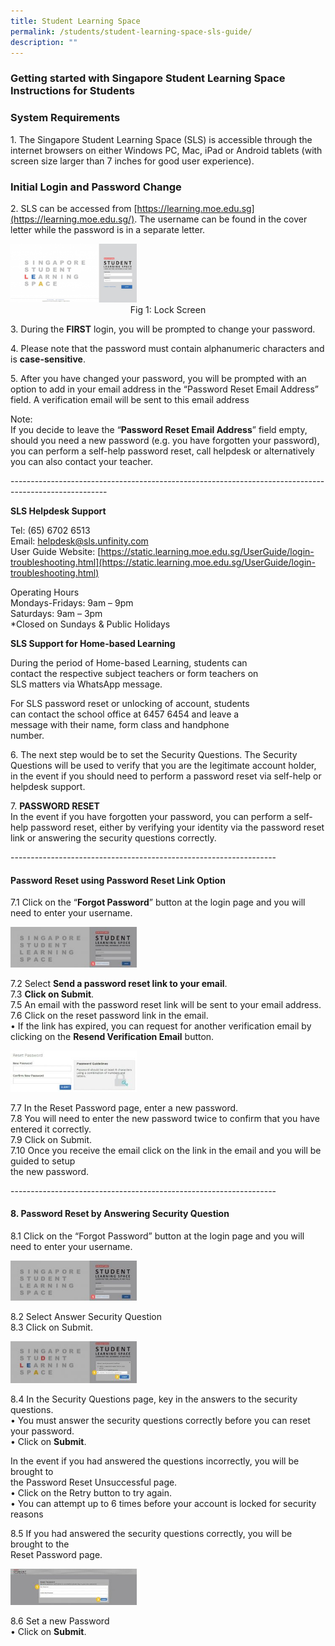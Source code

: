 ```yaml
---
title: Student Learning Space
permalink: /students/student-learning-space-sls-guide/
description: ""
---
```



### Getting started with Singapore Student Learning Space Instructions for Students

### System Requirements

1\. The Singapore Student Learning Space (SLS) is accessible through the internet browsers on either Windows PC, Mac, iPad or Android tablets (with screen size larger than 7 inches for good user experience).

### Initial Login and Password Change

2\. SLS can be accessed from&nbsp;[https://learning.moe.edu.sg](https://learning.moe.edu.sg/). The username can be found in the cover letter while the password is in a separate letter.


<img src="/images/login-300x140-1.png" style="width:40%">
<center>Fig 1: Lock Screen</center>





3\. During the&nbsp;**FIRST**&nbsp;login, you will be prompted to change your password.

4\. Please note that the password must contain alphanumeric characters and is&nbsp;**case-sensitive**.

5\. After you have changed your password, you will be prompted with an option to add in your email address in the “Password Reset Email Address” field. A verification email will be sent to this email address

Note:  
If you decide to leave the “**Password Reset Email Address**” field empty, should you need a new password (e.g. you have forgotten your password), you can perform a self-help password reset, call helpdesk or alternatively you can also contact your teacher.


\------------------------------------------------------------------------------------------------------

**SLS Helpdesk Support**

Tel: (65) 6702 6513  
Email:&nbsp;[helpdesk@sls.unfinity.com](mailto:helpdesk@sls.unfinity.com)  
User Guide Website:&nbsp;[https://static.learning.moe.edu.sg/UserGuide/login-troubleshooting.html](https://static.learning.moe.edu.sg/UserGuide/login-troubleshooting.html)

Operating Hours  
Mondays-Fridays: 9am – 9pm  
Saturdays: 9am – 3pm  
\*Closed on Sundays &amp; Public Holidays

**SLS Support for Home-based Learning**

During the period of Home-based Learning, students can  
contact the respective subject teachers or form teachers on  
SLS matters via WhatsApp message.

For SLS password reset or unlocking of account, students  
can contact the school office at 6457 6454 and leave a  
message with their name, form class and handphone  
number.

6\. The next step would be to set the Security Questions. The Security Questions will be used to verify that you are the legitimate account holder, in the event if you should need to perform a password reset via self-help or helpdesk support.

7.&nbsp;**PASSWORD RESET**  
In the event if you have forgotten your password, you can perform a self-help password reset, either by verifying your identity via the password reset link or answering the security questions correctly.

\------------------------------------------------------------------

#### Password Reset using Password Reset Link Option

7.1 Click on the “**Forgot Password**” button at the login page and you will need to enter your username.


<img src="/images/forget-pw-300x96-1.jpg" style="width:40%">
		 
		 
7.2 Select&nbsp;**Send a password reset link to your email**.  
7.3&nbsp;**Click on Submit**.  
7.5 An email with the password reset link will be sent to your email address.  
7.6 Click on the reset password link in the email.  
• If the link has expired, you can request for another verification email by clicking on the&nbsp;**Resend Verification Email**&nbsp;button.

<img src="/images/reset-300x98-1.jpg" style="width:40%">


7.7 In the Reset Password page, enter a new password.  
7.8 You will need to enter the new password twice to confirm that you have entered it correctly.  
7.9 Click on Submit.  
7.10 Once you receive the email click on the link in the email and you will be guided to setup  
the new password.


\------------------------------------------------------------------

#### 8\. Password Reset by Answering Security Question

8.1 Click on the “Forgot Password” button at the login page and you will need to enter your username.

<img src="/images/forget-pw-1.jpg" style="width:40%">

8.2 Select Answer Security Question  
8.3 Click on Submit.

<img src="/images/security-qns.png" style="width:40%">

8.4 In the Security Questions page, key in the answers to the security questions.  
• You must answer the security questions correctly before you can reset your password.  
• Click on&nbsp;**Submit**.

In the event if you had answered the questions incorrectly, you will be brought to  
the Password Reset Unsuccessful page.  
• Click on the Retry button to try again.  
• You can attempt up to 6 times before your account is locked for security reasons

8.5 If you had answered the security questions correctly, you will be brought to the  
Reset Password page.

<img src="/images/set-new-pw-300x85-1.jpg" style="width:40%">
		 
		 
8.6 Set a new Password  
• Click on&nbsp;**Submit**.